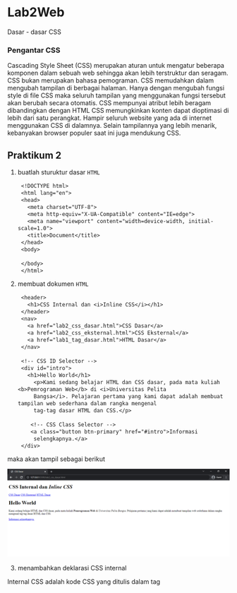 # Lab2Web
Dasar - dasar CSS
### Pengantar CSS
Cascading Style Sheet (CSS) merupakan aturan untuk mengatur beberapa komponen dalam sebuah web sehingga akan lebih terstruktur dan seragam. CSS bukan merupakan bahasa pemograman. CSS memudahkan dalam mengubah tampilan di berbagai halaman. Hanya dengan mengubah fungsi style di file CSS maka seluruh tampilan yang menggunakan fungsi tersebut akan berubah secara otomatis. CSS mempunyai atribut lebih beragam dibandingkan dengan HTML CSS memungkinkan konten dapat dioptimasi di lebih dari satu perangkat. Hampir seluruh website yang ada di internet menggunakan CSS di dalamnya. Selain tampilannya yang lebih menarik, kebanyakan browser populer saat ini juga mendukung CSS.


## Praktikum 2

1. buatlah sturuktur dasar `HTML` 

        <!DOCTYPE html>
        <html lang="en">
        <head>
          <meta charset="UTF-8">
          <meta http-equiv="X-UA-Compatible" content="IE=edge">
          <meta name="viewport" content="width=device-width, initial-scale=1.0">
          <title>Document</title>
        </head>
        <body>
  
        </body>
        </html>

2. membuat dokumen `HTML`

        <header>
          <h1>CSS Internal dan <i>Inline CSS</i></h1>
        </header>
        <nav>
          <a href="lab2_css_dasar.html">CSS Dasar</a>
          <a href="lab2_css_eksternal.html">CSS Eksternal</a>
          <a href="lab1_tag_dasar.html">HTML Dasar</a>
        </nav>

        <!-- CSS ID Selector -->
        <div id="intro">
          <h1>Hello World</h1>
            <p>Kami sedang belajar HTML dan CSS dasar, pada mata kuliah <b>Pemrograman Web</b> di <i>Universitas Pelita
            Bangsa</i>. Pelajaran pertama yang kami dapat adalah membuat tampilan web sederhana dalam rangka mengenal
            tag-tag dasar HTML dan CSS.</p>

           <!-- CSS Class Selector -->
           <a class="button btn-primary" href="#intro">Informasi
            selengkapnya.</a>
        </div>

maka akan tampil sebagai berikut

![02.png](img/02.png)

3. menambahkan deklarasi CSS internal

Internal CSS adalah kode CSS yang ditulis dalam tag <style> dan lokasinya berada pada bagian atas header file HTML. Internal CSS digunakan untuk membuat custom khusus dalam satu halaman website sehingga halaman lain tidak terpengaruh.

![03.png](img/03.png)

![04.png](img/04.png)

4. menambahkan deklarasi CSS inline 

Inline CSS adalah memasukan kode CSS yang ditulis secara langsung pada setiap atribut HTML. Jadi setiap atribut memiliki style CSS yang berbeda tergantung kebutuhan . Inline CSS ini tergolong kurang efisien jika dibandingkan jenis CSS untuk website lainnya

        <p style="text-align: center; color: #ccd8e4;">

![05.png](img/05.png)

sehingga menghasilkan 

![06.png](img/06.png)


5. membuat CSS eksternal

External CSS adalah kode CSS yang penulisannya dipisah dengan file HTML. Jadi file CSS ditulis pada file sendiri dengan ekstensi .css. File External CSS biasa dituliskan pada bagian <head>, jadi setiap halaman website dilakukan pemanggilan file css.

pertama kita membuat file css dengan nama `style_eksternal.css`

        <link rel="stylesheet" href="style_eksternal.css" type="text/css">

hubungkan menggunakan tag `link` di dalam header

![08.png](img/08.png)

maka akan tampil sebagai berikut

![09.png](img/09.png)

6. menambhakan CSS selector

CSS selector adalah salah satu rule set dari Css yang fungsinya tidak berbeda jauh dengan namanya (Selector) yakni memilih suatu elemen yang ingin anda beri gaya atau style css. Universal selector berarti memilih semua elemen yang ada pada suatu halaman HTML

![10.png](img/10.png)

kemudian save dan lihat hasil nya sebagai berikut

![11.png](img/11.png)


### CSS Reset

        *{
          padding: 0;
          margin: 0;
        }

Reset stylesheet adalah kumpulan aturan CSS yang digunakan untuk menghapus pemformatan default elemen HTML browser, menghilangkan potensi inkonsistensi antara browser yang berbeda.

maka akan tampil sebagai berikut

![Reset-01.png](img/Reset-01.png)